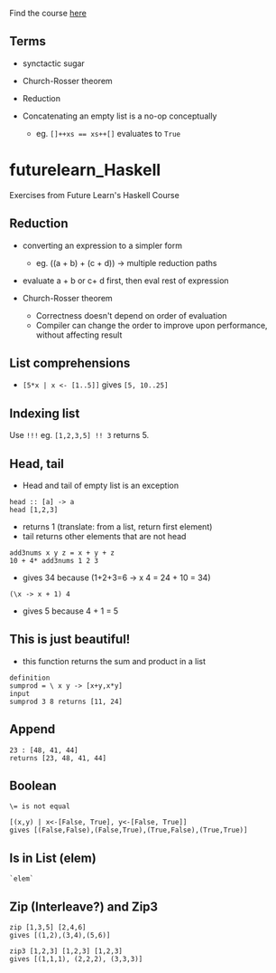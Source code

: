 Find the course [here](https://www.futurelearn.com/courses/functional-programming-haskell/)

## Terms

- synctactic sugar 
- Church-Rosser theorem
- Reduction

- Concatenating an empty list is a no-op conceptually
  - eg. ```[]++xs == xs++[]``` evaluates to ```True```

# futurelearn_Haskell
Exercises from Future Learn's Haskell Course

## Reduction

- converting an expression to a simpler form 

  - eg. ((a + b) + (c + d)) -> multiple reduction paths
  
- evaluate a + b or c+ d first, then eval rest of expression


- Church-Rosser theorem
  - Correctness doesn't depend on order of evaluation
  - Compiler can change the order to improve upon performance, without affecting result


## List comprehensions 

- ```[5*x | x <- [1..5]]``` gives ```[5, 10..25]```

## Indexing list

Use ```!!!```
eg. ```[1,2,3,5] !! 3``` returns 5.


## Head, tail

- Head and tail of empty list is an exception 

```
head :: [a] -> a 
head [1,2,3]
```
- returns 1 (translate: from a list, return first element)
- tail returns other elements that are not head

```
add3nums x y z = x + y + z 
10 + 4* add3nums 1 2 3
```
- gives 34 because (1+2+3=6 -> x 4 = 24 + 10 = 34)

```
(\x -> x + 1) 4
```
- gives 5 because 4 + 1 = 5

## This is just beautiful!

- this function returns the sum and product in a list

```
definition
sumprod = \ x y -> [x+y,x*y] 
input 
sumprod 3 8 returns [11, 24]
```

## Append

```
23 : [48, 41, 44]
returns [23, 48, 41, 44]
```

## Boolean

```
\= is not equal
```

```
[(x,y) | x<-[False, True], y<-[False, True]]
gives [(False,False),(False,True),(True,False),(True,True)]
```

## Is in List (elem)

``` `elem` ```

## Zip (Interleave?) and Zip3

```
zip [1,3,5] [2,4,6]
gives [(1,2),(3,4),(5,6)]
```

```
zip3 [1,2,3] [1,2,3] [1,2,3]
gives [(1,1,1), (2,2,2), (3,3,3)]
```

